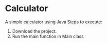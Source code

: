 # Calculator
A simple calculator using Java
Steps to execute:
1. Download the project.
2. Run the main function in Main class
